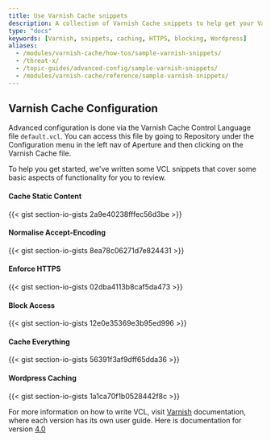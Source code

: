 ```yaml
---
title: Use Varnish Cache snippets
description: A collection of Varnish Cache snippets to help get your Varnish Cache proxy up and running.
type: "docs"
keywords: [Varnish, snippets, caching, HTTPS, blocking, Wordpress]
aliases:
  - /modules/varnish-cache/how-tos/sample-varnish-snippets/
  - /threat-x/
  - /topic-guides/advanced-config/sample-varnish-snippets/
  - /modules/varnish-cache/reference/sample-varnish-snippets/
---
```


## Varnish Cache Configuration

Advanced configuration is done via the Varnish Cache Control Language file `default.vcl`. You can access this file by going to Repository under the Configuration menu in the left nav of Aperture and then clicking on the Varnish Cache file.

To help you get started, we've written some VCL snippets that cover some basic aspects of functionality for you to review.

#### Cache Static Content

{{< gist section-io-gists 2a9e40238fffec56d3be >}}

#### Normalise Accept-Encoding

{{< gist section-io-gists 8ea78c06271d7e824431 >}}

#### Enforce HTTPS

{{< gist section-io-gists 02dba4113b8caf5da473 >}}

#### Block Access

{{< gist section-io-gists 12e0e35369e3b95ed996 >}}

#### Cache Everything

{{< gist section-io-gists 56391f3af9dff65dda36 >}}

#### Wordpress Caching

{{< gist section-io-gists 1a1ca70f1b0528442f8c >}}

For more information on how to write VCL, visit [Varnish](https://www.varnish-cache.org) documentation, where each version has its own user guide. Here is documentation for version [4.0](https://www.varnish-cache.org/docs/4.0/users-guide/vcl.html)
